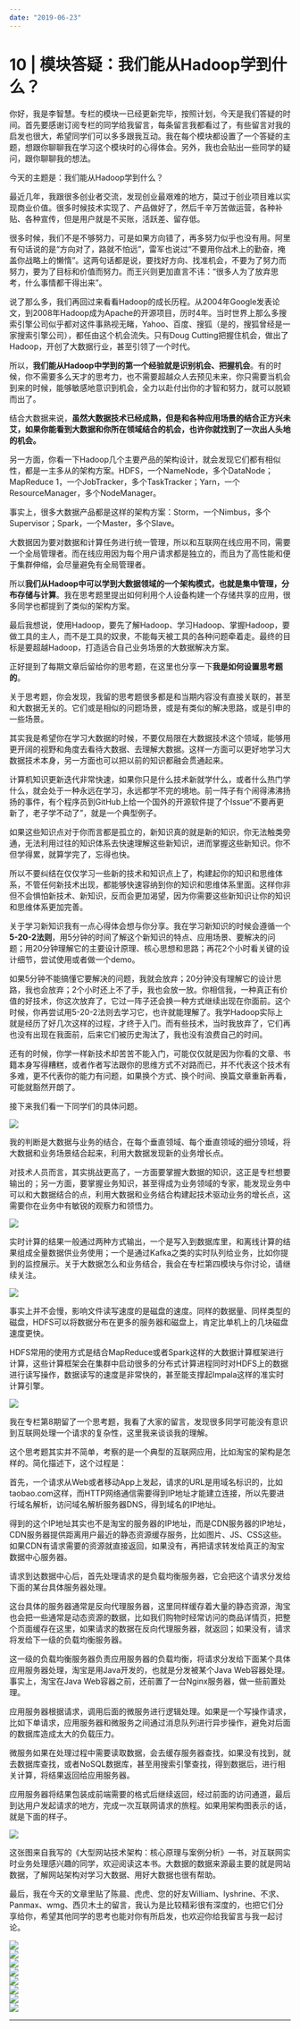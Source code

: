 ```yaml
---
date: "2019-06-23"
---  
```

      
# 10 | 模块答疑：我们能从Hadoop学到什么？
你好，我是李智慧。专栏的模块一已经更新完毕，按照计划，今天是我们答疑的时间。首先要感谢订阅专栏的同学给我留言，每条留言我都看过了，有些留言对我的启发也很大，希望同学们可以多多跟我互动。我在每个模块都设置了一个答疑的主题，想跟你聊聊我在学习这个模块时的心得体会。另外，我也会贴出一些同学的疑问，跟你聊聊我的想法。

今天的主题是：我们能从Hadoop学到什么？

最近几年，我跟很多创业者交流，发现创业最艰难的地方，莫过于创业项目难以实现商业价值。很多时候技术实现了、产品做好了，然后千辛万苦做运营，各种补贴、各种宣传，但是用户就是不买账，活跃差、留存低。

很多时候，我们不是不够努力，可是如果方向错了，再多努力似乎也没有用。阿里有句话说的是“方向对了，路就不怕远”，雷军也说过“不要用你战术上的勤奋，掩盖你战略上的懒惰”。这两句话都是说，要找好方向、找准机会，不要为了努力而努力，要为了目标和价值而努力。而王兴则更加直言不讳：“很多人为了放弃思考，什么事情都干得出来”。

说了那么多，我们再回过来看看Hadoop的成长历程。从2004年Google发表论文，到2008年Hadoop成为Apache的开源项目，历时4年。当时世界上那么多搜索引擎公司似乎都对这件事熟视无睹，Yahoo、百度、搜狐（是的，搜狐曾经是一家搜索引擎公司），都任由这个机会流失。只有Doug Cutting把握住机会，做出了Hadoop，开创了大数据行业，甚至引领了一个时代。

<!-- [[[read_end]]] -->

所以，**我们能从Hadoop中学到的第一个经验就是识别机会、把握机会**。有的时候，你不需要多么天才的思考力，也不需要超越众人去预见未来，你只需要当机会到来的时候，能够敏感地意识到机会，全力以赴付出你的才智和努力，就可以脱颖而出了。

结合大数据来说，**虽然大数据技术已经成熟，但是和各种应用场景的结合正方兴未艾，如果你能看到大数据和你所在领域结合的机会，也许你就找到了一次出人头地的机会。**

另一方面，你看一下Hadoop几个主要产品的架构设计，就会发现它们都有相似性，都是一主多从的架构方案。HDFS，一个NameNode，多个DataNode；MapReduce 1，一个JobTracker，多个TaskTracker；Yarn，一个ResourceManager，多个NodeManager。

事实上，很多大数据产品都是这样的架构方案：Storm，一个Nimbus，多个Supervisor；Spark，一个Master，多个Slave。

大数据因为要对数据和计算任务进行统一管理，所以和互联网在线应用不同，需要一个全局管理者。而在线应用因为每个用户请求都是独立的，而且为了高性能和便于集群伸缩，会尽量避免有全局管理者。

所以**我们从Hadoop中可以学到大数据领域的一个架构模式，也就是集中管理，分布存储与计算**。我在思考题里提出如何利用个人设备构建一个存储共享的应用，很多同学也都提到了类似的架构方案。

最后我想说，使用Hadoop，要先了解Hadoop、学习Hadoop、掌握Hadoop，要做工具的主人，而不是工具的奴隶，不能每天被工具的各种问题牵着走。最终的目标是要超越Hadoop，打造适合自己业务场景的大数据解决方案。

正好提到了每期文章后留给你的思考题，在这里也分享一下**我是如何设置思考题的**。

关于思考题，你会发现，我留的思考题很多都是和当期内容没有直接关联的，甚至和大数据无关的。它们或是相似的问题场景，或是有类似的解决思路，或是引申的一些场景。

其实我是希望你在学习大数据的时候，不要仅局限在大数据技术这个领域，能够用更开阔的视野和角度去看待大数据、去理解大数据。这样一方面可以更好地学习大数据技术本身，另一方面也可以把以前的知识都融会贯通起来。

计算机知识更新迭代非常快速，如果你只是什么技术新就学什么，或者什么热门学什么，就会处于一种永远在学习，永远都学不完的境地。前一阵子有个闹得沸沸扬扬的事件，有个程序员到GitHub上给一个国外的开源软件提了个Issue“不要再更新了，老子学不动了”，就是一个典型例子。

如果这些知识点对于你而言都是孤立的，新知识真的就是新的知识，你无法触类旁通，无法利用过往的知识体系去快速理解这些新知识，进而掌握这些新知识。你不但学得累，就算学完了，忘得也快。

所以不要纠结在仅仅学习一些新的技术和知识点上了，构建起你的知识和思维体系，不管任何新技术出现，都能够快速容纳到你的知识和思维体系里面。这样你非但不会惧怕新技术、新知识，反而会更加渴望，因为你需要这些新知识让你的知识和思维体系更加完善。

关于学习新知识我有一点心得体会想与你分享。我在学习新知识的时候会遵循一个**5-20-2法则**，用5分钟的时间了解这个新知识的特点、应用场景、要解决的问题；用20分钟理解它的主要设计原理、核心思想和思路；再花2个小时看关键的设计细节，尝试使用或者做一个demo。

如果5分钟不能搞懂它要解决的问题，我就会放弃；20分钟没有理解它的设计思路，我也会放弃；2个小时还上不了手，我也会放一放。你相信我，一种真正有价值的好技术，你这次放弃了，它过一阵子还会换一种方式继续出现在你面前。这个时候，你再尝试用5-20-2法则去学习它，也许就能理解了。我学Hadoop实际上就是经历了好几次这样的过程，才终于入门。而有些技术，当时我放弃了，它们再也没有出现在我面前，后来它们被历史淘汰了，我也没有浪费自己的时间。

还有的时候，你学一样新技术却苦苦不能入门，可能仅仅就是因为你看的文章、书籍本身写得糟糕，或者作者写法跟你的思维方式不对路而已，并不代表这个技术有多难，更不代表你的能力有问题，如果换个方式、换个时间、换篇文章重新再看，可能就豁然开朗了。

接下来我们看一下同学们的具体问题。

![](./httpsstatic001geekbangorgresourceimage561c561902bcb03fc5a1b56b318f9f4e8f1c.jpg)

我的判断是大数据与业务的结合，在每个垂直领域、每个垂直领域的细分领域，将大数据和业务场景结合起来，利用大数据发现新的业务增长点。

对技术人员而言，其实挑战更高了，一方面要掌握大数据的知识，这正是专栏想要输出的；另一方面，要掌握业务知识，甚至得成为业务领域的专家，能发现业务中可以和大数据结合的点，利用大数据和业务结合构建起技术驱动业务的增长点，这需要你在业务中有敏锐的观察力和领悟力。

![](./httpsstatic001geekbangorgresourceimage018f01b5f93ebc03b8682fd506dbe30d2e8f.jpg)

实时计算的结果一般通过两种方式输出，一个是写入到数据库里，和离线计算的结果组成全量数据供业务使用；一个是通过Kafka之类的实时队列给业务，比如你提到的监控展示。关于大数据怎么和业务结合，我会在专栏第四模块与你讨论，请继续关注。

![](./httpsstatic001geekbangorgresourceimage5827584400b14e8e1a173cb1d5670efffb27.jpg)

事实上并不会慢，影响文件读写速度的是磁盘的速度。同样的数据量、同样类型的磁盘，HDFS可以将数据分布在更多的服务器和磁盘上，肯定比单机上的几块磁盘速度更快。

HDFS常用的使用方式是结合MapReduce或者Spark这样的大数据计算框架进行计算，这些计算框架会在集群中启动很多的分布式计算进程同时对HDFS上的数据进行读写操作，数据读写的速度是非常快的，甚至能支撑起Impala这样的准实时计算引擎。

![](./httpsstatic001geekbangorgresourceimage391e3920b3871cec5ed548b225409e15501e.jpg)

我在专栏第8期留了一个思考题，我看了大家的留言，发现很多同学可能没有意识到互联网处理一个请求的复杂性，这里我来谈谈我的理解。

这个思考题其实并不简单，考察的是一个典型的互联网应用，比如淘宝的架构是怎样的。简化描述下，这个过程是：

首先，一个请求从Web或者移动App上发起，请求的URL是用域名标识的，比如taobao.com这样，而HTTP网络通信需要得到IP地址才能建立连接，所以先要进行域名解析，访问域名解析服务器DNS，得到域名的IP地址。

得到的这个IP地址其实也不是淘宝的服务器的IP地址，而是CDN服务器的IP地址，CDN服务器提供距离用户最近的静态资源缓存服务，比如图片、JS、CSS这些。如果CDN有请求需要的资源就直接返回，如果没有，再把请求转发给真正的淘宝数据中心服务器。

请求到达数据中心后，首先处理请求的是负载均衡服务器，它会把这个请求分发给下面的某台具体服务器处理。

这台具体的服务器通常是反向代理服务器，这里同样缓存着大量的静态资源，淘宝也会把一些通常是动态资源的数据，比如我们购物时经常访问的商品详情页，把整个页面缓存在这里，如果请求的数据在反向代理服务器，就返回；如果没有，请求将发给下一级的负载均衡服务器。

这一级的负载均衡服务器负责应用服务器的负载均衡，将请求分发给下面某个具体应用服务器处理，淘宝是用Java开发的，也就是分发被某个Java Web容器处理。事实上，淘宝在Java Web容器之前，还前置了一台Nginx服务器，做一些前置处理。

应用服务器根据请求，调用后面的微服务进行逻辑处理。如果是一个写操作请求，比如下单请求，应用服务器和微服务之间通过消息队列进行异步操作，避免对后面的数据库造成太大的负载压力。

微服务如果在处理过程中需要读取数据，会去缓存服务器查找，如果没有找到，就去数据库查找，或者NoSQL数据库，甚至用搜索引擎查找，得到数据后，进行相关计算，将结果返回给应用服务器。

应用服务器将结果包装成前端需要的格式后继续返回，经过前面的访问通道，最后到达用户发起请求的地方，完成一次互联网请求的旅程。如果用架构图表示的话，就是下面的样子。

![](./httpsstatic001geekbangorgresourceimage683268c614319d3044e686fd86b727b62132.png)

这张图来自我写的《大型网站技术架构：核心原理与案例分析》一书，对互联网实时业务处理感兴趣的同学，欢迎阅读这本书。大数据的数据来源最主要的就是网站数据，了解网站架构对学习大数据、用好大数据也很有帮助。

最后，我在今天的文章里贴了陈晨、虎虎、您的好友William、lyshrine、不求、Panmax、wmg、西贝木土的留言，我认为是比较精彩很有深度的，也把它们分享给你，希望其他同学的思考也能对你有所启发，也欢迎你给我留言与我一起讨论。

![](./httpsstatic001geekbangorgresourceimage440a44041ebf1de5064287f660fa61d4150a.jpg)  
![](./httpsstatic001geekbangorgresourceimage300f30b1f37a78cb4a19bb5f1ee9b246120f.jpg)  
![](./httpsstatic001geekbangorgresourceimage40af401aaa638e68d4ea8598af1459531faf.jpg)  
![](./httpsstatic001geekbangorgresourceimagebe67be00bae9b7bea9681186c7c60650fd67.jpg)  
![](./httpsstatic001geekbangorgresourceimage1c531ce5e73cfb94c4759d125485653b4b53.jpg)  
![](./httpsstatic001geekbangorgresourceimagec7b9c71b9c4053d03e04ec0831b0aa3678b9.jpg)  
![](./httpsstatic001geekbangorgresourceimage782e78b2d0f58d8a53eca81654c7e1fb652e.jpg)  
![](./httpsstatic001geekbangorgresourceimage3cdb3c4e844a810965447df7085d420788db.jpg)

* * *